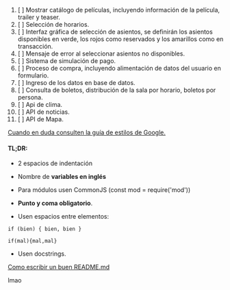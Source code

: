 1. [ ] Mostrar catálogo de películas, incluyendo información de la película, trailer y teaser.
2. [ ] Selección de horarios.
3. [ ] Interfaz gráfica de selección de asientos, se definirán los asientos disponibles en verde, los rojos como reservados y los amarillos como en transacción.
4. [ ] Mensaje de error al seleccionar asientos no disponibles.
5. [ ] Sistema de simulación de pago.
6. [ ] Proceso de compra, incluyendo alimentación de datos del usuario en formulario.
7. [ ] Ingreso de los datos en base de datos.
8. [ ] Consulta de boletos, distribución de la sala por horario, boletos por persona.
9. [ ] Api de clima.
10. [ ] API de noticias.
11. [ ] API de Mapa.


[Cuando en duda consulten la guía de estilos de Google.](https://google.github.io/styleguide/jsguide.html#jsdoc-method-and-function-comments)
#### **TL;DR:**<br />
- 2 espacios de indentación
- Nombre de **variables en inglés**
- Para módulos usen CommonJS (const mod = require('mod'))
- **Punto y coma obligatorio**.

- Usen espacios entre elementos:
```
if (bien) { bien, bien }

if(mal){mal,mal}
```

- Usen docstrings.

[Como escribir un buen README.md](https://www.freecodecamp.org/news/how-to-write-a-good-readme-file/)

lmao